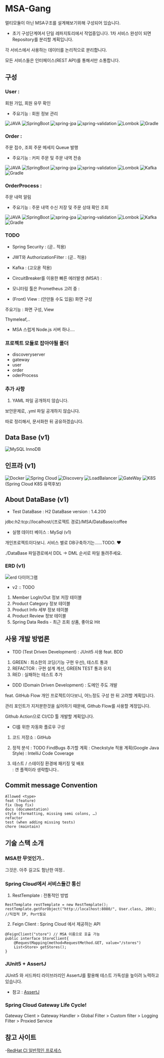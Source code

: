 # MSA-Gang
멀티모듈이 아닌 MSA구조를 설계해보기위해 구성되어 있습니다.
- 초기 구성단계여서 단일 레파지토리에서 작업중입니다. 1차 서비스 완성이 되면 Repository를 분리할 계획입니다.

각 서비스에서 사용하는 데이터를 논리적으로 분리합니다.

모든 서비스들은 인터페이스(REST API)를 통해서만 소통합니다. 

## 구성
### User :

회원 가입, 회원 유무 확인

- 주요기능 : 회원 정보 관리
    
![JAVA ](https://img.shields.io/badge/JAVA_JDK-1.11-007396?Style=flat&logo=Java&logoColor=007396)
![SpringBoot](https://img.shields.io/badge/SpringBoot-2.4.3-6DB33F?Style=flat&logo=Spring&logoColor=6DB33F)
![spring-jpa](https://img.shields.io/badge/Spring_jpa-2.4.5-6DB33F?Style=flat&logo=Spring&logoColor=85EA2D)
![spring-validation](https://img.shields.io/badge/Spring_validation-2.4.3-6DB33F?Style=flat&logo=Spring&logoColor=85EA2D)
![Lombok](https://img.shields.io/badge/Lombok-1.18.18-BC4521?Style=flat)
![Gradle](https://img.shields.io/badge/gradle-gradle6.8.3-yellow?Style=flat)

### Order :
주문 접수, 조회 주문 메세지 Queue 발행

- 주요기능 : 커피 주문 및 주문 내역 전송

![JAVA ](https://img.shields.io/badge/JAVA_JDK-1.11-007396?Style=flat&logo=Java&logoColor=007396)
![SpringBoot](https://img.shields.io/badge/SpringBoot-2.4.3-6DB33F?Style=flat&logo=Spring&logoColor=6DB33F)
![spring-jpa](https://img.shields.io/badge/Spring_jpa-2.4.5-6DB33F?Style=flat&logo=Spring&logoColor=85EA2D)
![spring-validation](https://img.shields.io/badge/Spring_validation-2.4.3-6DB33F?Style=flat&logo=Spring&logoColor=85EA2D)
![Lombok](https://img.shields.io/badge/Lombok-1.18.18-BC4521?Style=flat)
![Kafka](https://img.shields.io/badge/kafka-kafa2.6.6-yellowgreen?Style=flat)
![Gradle](https://img.shields.io/badge/gradle-gradle6.8.3-yellow?Style=flat)
  
### OrderProcess :
주문 내력 알림

- 주요기능 : 주문 내역 수신 저장 및 주문 상태 확인 조회

![JAVA ](https://img.shields.io/badge/JAVA_JDK-1.11-007396?Style=flat&logo=Java&logoColor=007396)
![SpringBoot](https://img.shields.io/badge/SpringBoot-2.4.3-6DB33F?Style=flat&logo=Spring&logoColor=6DB33F)
![spring-jpa](https://img.shields.io/badge/Spring_jpa-2.4.5-6DB33F?Style=flat&logo=Spring&logoColor=85EA2D)
![spring-validation](https://img.shields.io/badge/Spring_validation-2.4.3-6DB33F?Style=flat&logo=Spring&logoColor=85EA2D)
![Lombok](https://img.shields.io/badge/Lombok-1.18.18-BC4521?Style=flat)
![Kafka](https://img.shields.io/badge/kafka-kafa2.6.6-yellowgreen?Style=flat)
![Gradle](https://img.shields.io/badge/gradle-gradle6.8.3-yellow?Style=flat)

### TODO
- Spring Security : 
(곧.. 적용)
  
- JWT와 AuthorizationFilter :
(곧.. 적용)

- Kafka :
(고오옫 적용)

- CircuitBreaker를 이용한 빠른 에러발생 (MSA!) :
  
- 모니터링 툴은 Prometheus 고려 중 :  
  
- (Front) View :
(안만들 수도 있음)
화면 구성

주요기능 : 화면 구성, View

 Thymeleaf,..

- MSA 스럽게 Node.js 서버 하나....

### 프로젝트 모듈로 잡아야될 폴더

- discoveryserver
- gateway
- user
- order
- oderProcess

### 추가 사항
1. YAML 파일 공개하지 않습니다.

보안문제로, .yml 파일 공개하지 않습니다.

따로 정리해서, 문서화한 뒤 공유하겠습니다.

## Data Base (v1)
![MySQL InnoDB](https://img.shields.io/badge/MySQL-8.0.23-61DAFB?Style=flat&logo=MySQL&logoColor=61DAFB)

## 인프라 (v1)
![Docker](https://img.shields.io/badge/Docker-gray?Style=flat&logo=Docker&logoColor=2496ED)
![Spring Cloud](https://img.shields.io/badge/spring%20cloud-spring%20cloud-red)
![Discovery](https://img.shields.io/badge/eureka-eureka--server%2Fclient-orange)
![LoadBalancer](https://img.shields.io/badge/spring%20cloud%20loadbalancer-spring%20cloud%20loadbalancer%203.0.2-orange)
![GateWay](https://img.shields.io/badge/spring%20cloud%20gateway-spring%20cloud%20gateway%203.0.2-orange)
![K8S](https://img.shields.io/badge/K8S-K8S--1.20-blue) (Spring Cloud K8S 유력후보)

## About DataBase (v1)

- Test DataBase : H2 DataBase version : 1.4.200

jdbc:h2:tcp://localhost/{프로젝트 경로}/MSA/DataBase/coffee

- 실행 데이터 베이스 : MySql (v1)

개인프로젝트이다보니. 서비스 별로 DB구축하기는......TODO. :heart:

./DataBase 파일경로에서 DDL -> DML 순서로 파일 돌려주세요.

### ERD (v1)
<img src="Diagram/ERD-Diagram.png" alt="erd 다이어그램">

- v2 :: TODO
1. Member LogIn/Out 정보 저장 테이블
2. Product Category 정보 테이블
3. Product Info 세부 정보 테이블
4. Product Review 정보 테이블
5. Spring Data Redis - 최근 조회 상품, 좋아요 Hit

## 사용 개발 방법론
- TDD (Test Driven Development) : JUnit5 사용 feat. BDD

1. GREEN : 최소한의 코딩(기능 구현 우선), 테스트 통과
2. REFACTOR : 구현 설계 계선, GREEN TEST 통과 유지
3. RED : 실패하는 테스트 추가

- DDD (Domain Driven Development) : 도메인 주도 개발

feat. GitHub Flow
개인 프로젝트이다보니, 어느정도 구성 한 뒤 고려할 계획입니다. 
  
관리 포인트가 지저분한것을 싫어하기 때문에, Github Flow를 사용할 계정입니다.

Github Action으로 CI/CD 툴 개발할 계획입니다.

- CI를 위한 자동화 플로우 구성
1. 코드 저장소
    : GitHub
   
2. 정적 분석
    : TODO FindBugs 추가할 계획
    : Checkstyle 적용 계획(Google Java Style)
    : IntelliJ Code Coverage
   
3. 테스트 / 스테이징 환경에 패키징 및 배포  
    : 갠 플젝이라 생략합니다..

## Commit message Convention
```
Allowed <type>
feat (feature)
fix (bug fix)
docs (documentation)
style (formatting, missing semi colons, …)
refactor
test (when adding missing tests)
chore (maintain)
```

## 기술 스택 소개
### MSA란 무엇인가..
그것은. 아주 길고도 험난한 여정..

### Spring Cloud에서 서비스들간 통신
1) RestTemplate : 전통적인 방법
```
RestTemplate restTemplate = new RestTemplate();
restTemplate.getForObject("http://localhost:8080/", User.class, 200); //직접적 IP, Port필요 
```   

2) Feign Client : Spring Cloud 에서 제공하는 API
```
@FeignClient("store") // MSA 이름으로 호출 가능
public interface StoreClient{
    @RequestMapping(method=RequestMethod.GET, value="/stores")
    List<Store> getStores();
}
```

### JUnit5 + AssertJ
JUnit5 와 서드파티 라이브러리인 AssertJ를 활용해 테스트 가독성을 높이려 노력하고 있습니다.

- 참고 : [AssertJ](https://assertj.github.io/doc/)

### Spring Cloud Gateway Life Cycle!

Gateway Client > Gateway Handler > Global Filter > Custom filter > Logging Filter > Proxied Service

## 참고 사이트
-[RedHat CI 일반적인 프로세스](https://developers.redhat.com/blog/2017/09/06/continuous-integration-a-typical-process/)
